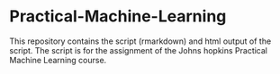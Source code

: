 # Practical-Machine-Learning


This repository contains the script (rmarkdown) and html output of the script. The script is for the assignment of the Johns hopkins Practical Machine Learning course.
